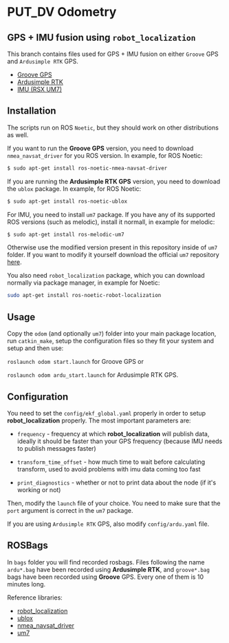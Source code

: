 # PUT_DV Odometry
## GPS + IMU fusion using `robot_localization`

This branch contains files used for GPS + IMU fusion on either `Groove` GPS and `Ardusimple RTK` GPS.
* [Groove GPS](https://wiki.seeedstudio.com/Grove-GPS/)
* [Ardusimple RTK](https://eu.mouser.com/new/ardusimple/ardusimple-simplertk2b-boards/)
* [IMU (RSX UM7)](https://www.robotshop.com/uk/um7-orientation-sensor.html)

## Installation

The scripts run on ROS `Noetic`, but they should work on other distributions as well.

If you want to run the **Groove GPS** version, you need to download `nmea_navsat_driver` for you ROS version.
In example, for ROS Noetic:

```bash
$ sudo apt-get install ros-noetic-nmea-navsat-driver
```

If you are running the **Ardusimple RTK GPS** version, you need to download the `ublox` package.
In example, for ROS Noetic:
```bash
$ sudo apt-get install ros-noetic-ublox
```

For IMU, you need to install `um7` package. If you have any of its supported ROS versions (such as melodic), install
it normall, in example for melodic:
```bash
$ sudo apt-get install ros-melodic-um7
```

Otherwise use the modified version present in this repository inside of `um7` folder. If you want to modify it yourself
download the official `um7` repository [here](https://github.com/ros-drivers/um7).

You also need `robot_localization` package, which you can download normally via package manager, in example for Noetic:

```bash
sudo apt-get install ros-noetic-robot-localization
```

## Usage

Copy the `odom` (and optionally `um7`) folder into your main package location, run `catkin_make`, setup
the configuration files so they fit your system and setup and then use:

`roslaunch odom start.launch` for Groove GPS or

`roslaunch odom ardu_start.launch` for Ardusimple RTK GPS.

## Configuration

You need to set the `config/ekf_global.yaml` properly in order to setup **robot_localization** properly. The most important
parameters are:

* `frequency` - frequency at which **robot_localization** will publish data, ideally it should be faster than your GPS frequency
(because IMU needs to publish messages faster)

* `transform_time_offset` - how much time to wait before calculating transform, used to avoid problems with imu data coming too fast

* `print_diagnostics` - whether or not to print data about the node (if it's working or not)

Then, modify the `launch` file of your choice. You need to make sure that the `port` argument is correct in the `um7` package.

If you are using `Ardusimple RTK` GPS, also modify `config/ardu.yaml` file.

## ROSBags

In `bags` folder you will find recorded rosbags. Files following the name `ardu*.bag` have been recorded using **Ardusimple RTK**,
and `groove*.bag` bags have been recorded using **Groove** GPS. Every one of them is 10 minutes long.


Reference libraries:
* [robot_localization](http://docs.ros.org/en/api/robot_localization/html/index.html)
* [ublox](https://github.com/KumarRobotics/ublox)
* [nmea_navsat_driver](https://github.com/ros-drivers/nmea_navsat_driver)
* [um7](https://github.com/ros-drivers/um7)
